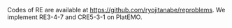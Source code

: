 Codes of RE are available at https://github.com/ryojitanabe/reproblems. We implement RE3-4-7 and CRE5-3-1 on PlatEMO.